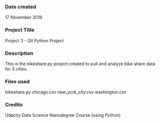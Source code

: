 ### Date created
17 November 2019

### Project Title
Project 3 - Git Python Project

### Description
This is the bikeshare.py project created to pull and analyze bike share data for 3 cities.

### Files used
bikeshare.py
chicago.csv
new_york_city.csv
washington.csv

### Credits
Udacity Data Science Nanodegree Course (using Python)
